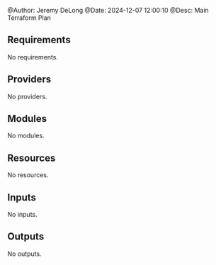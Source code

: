 <!-- BEGIN_TF_DOCS -->
@Author: Jeremy DeLong
@Date: 2024-12-07 12:00:10
@Desc:  Main Terraform Plan

## Requirements

No requirements.

## Providers

No providers.

## Modules

No modules.

## Resources

No resources.

## Inputs

No inputs.

## Outputs

No outputs.
<!-- END_TF_DOCS -->